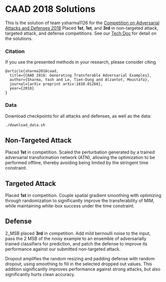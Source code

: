 
# CAAD 2018 Solutions

This is the solution of team ysharma1126 for the
[Competition on Adversarial Attacks and Defenses 2018](http://caad.geekpwn.org/)
Placed **1st**, **1st**, and **3rd** in non-targeted attack, targeted attack, and defense competitions. See our [Tech Doc](https://arxiv.org/abs/1810.01268) for detail on the solutions.

### Citation
If you use the presented methods in your research, please consider citing

    @article{sharma2018caad,
      title={CAAD 2018: Generating Transferable Adversarial Examples},
      author={Sharma, Yash and Le, Tien-Dung and Alzantot, Moustafa},
      journal={arXiv preprint arXiv:1810.01268},
      year={2018}
    }

### Data

Download checkpoints for all attacks and defenses, as well as the data:

```bash
./download_data.sh
```

## Non-Targeted Attack
Placed **1st** in competition. Scaled the perturbation generated by a trained adversarial transformation network (ATN), allowing the optimization to be performed offline, thereby avoiding being limited by the stringent time constraint.

## Targeted Attack
Placed **1st** in competition. Couple spatial gradient smoothing with optimizing through randomization to significantly improve the transferability of MIM, while maintaining white-box success under the time constraint.  

## Defense
2_MSB placed **3rd** in competition. Add mild bernoulli noise to the input, pass the 2 MSB of the noisy example to an ensemble of adversarially trained classifiers for prediction, and patch the defense to improve its performance against our submitted non-targeted attack. 

Dropout amplifies the random resizing and padding defense with random dropout, using smoothing to fill in the selected dropped out values. This addition significantly improves performance against strong attacks, but also significantly hurts clean accuracy.